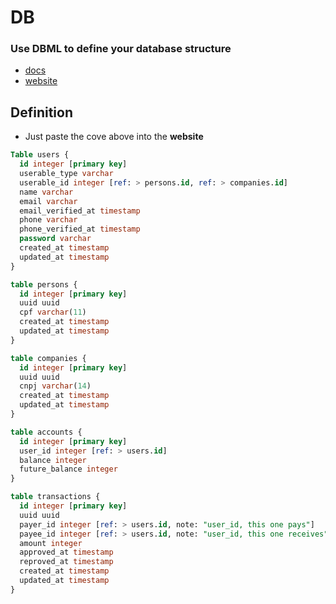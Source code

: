 # DB
### Use DBML to define your database structure
- [docs](https://dbml.dbdiagram.io/docs)
- [website](https://dbdiagram.io/d)

## Definition
- Just paste the cove above into the **website**
````sql
Table users {
  id integer [primary key]
  userable_type varchar
  userable_id integer [ref: > persons.id, ref: > companies.id]
  name varchar
  email varchar
  email_verified_at timestamp
  phone varchar
  phone_verified_at timestamp
  password varchar
  created_at timestamp
  updated_at timestamp
}

table persons {
  id integer [primary key]
  uuid uuid
  cpf varchar(11)
  created_at timestamp
  updated_at timestamp
}

table companies {
  id integer [primary key]
  uuid uuid
  cnpj varchar(14)
  created_at timestamp
  updated_at timestamp
}

table accounts {
  id integer [primary key]
  user_id integer [ref: > users.id]
  balance integer
  future_balance integer
}

table transactions {
  id integer [primary key]
  uuid uuid
  payer_id integer [ref: > users.id, note: "user_id, this one pays"]
  payee_id integer [ref: > users.id, note: "user_id, this one receives"]
  amount integer
  approved_at timestamp
  reproved_at timestamp
  created_at timestamp
  updated_at timestamp
}
````